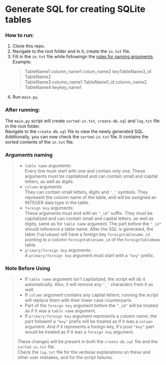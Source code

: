 # Generate SQL for creating SQLite tables
### How to run:
1. Clone this repo.
2. Navigate to the root folder and in it, create the `in.txt` file. 
3. Fill in the `in.txt` file while followingn the [rules for naming arguments](#arguments-naming).<br>
	Example:
	> TableName1 column_name1 colum_name2 keyTableName3_id <br>
	> TableName2 <br>
	> TableName3 column_name1 TableName1_id column_name2 <br>
	> TableName4 keykey_name1 <br>
4. Run `main.py`.<br>

### After running:
The `main.py` script will create `sorted-in.txt`, `create-db.sql` and `log.txt` file in the root folder.<br>
Navigate to the `create-db.sql` file to view the newly generated SQL. <br>
Additionally, you can now check the `sorted-in.txt` file. It contains the sorted contents of the `in.txt` file.

### Arguments naming
>  
> * `table name` arguments: <br>
Every line must start with one and contain only one. These arguments must be capitalized and can contain small and capital letters, as well as digits. <br>
> * `column` arguments: <br> 
They can contain small letters, digits and `'_'` symbols. They represent the column name of the table, and will be assigned an INTEGER data type in the table. <br>
> * `foreign key` arguments: <br>
These arguments must end with an `"_id"` suffix. They must be capitalized and can contain small and capital letters, as well as digits, same as for `table name` argument. The part before the `"_id"` should reference a table name. After the SQL is generated, the table (`TableName`) will have a foreign key `foreigntablename_id` pointing to a column `foreigntablename_id` of the `ForeignTableName` table. <br>
> * `primary/foreign key` arguments: <br>
A `primary/foreign key` argument must start with a `"key"` prefix. <br>

### Note Before Using
>  * If `table name` argument isn't capitalized, the script will do it
> automatically. Also, it will remove any `'_'` characters from it as well.<br>
>  * If `column` argument contains any capital letters, running the script
> will replace them with their lower case counterparts. <br>
>  * Part of the `foreign key` argument before the `"_id"` will be treated as if it was a `table name` argument. <br>
> * If `primary/foreign key` argument represents a column name, the part followinf a `"key"` prefix will be treated as if it was a `column` argument. 
And if it represents a foreign key, it's post `"key"` part would be treated as if it was a
`foreign key` argument. 
>
> These changes will be present in both the `create-db.sql` file and the `sorted-in.txt` file.<br>
> Check the `log.txt` file for the verbose explanations on these and other user mistakes, and for the script failures.
<br>

